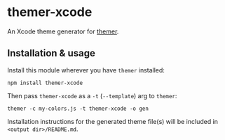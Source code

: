 # themer-xcode

An Xcode theme generator for [themer](https://github.com/mjswensen/themer).

## Installation & usage

Install this module wherever you have `themer` installed:

    npm install themer-xcode

Then pass `themer-xcode` as a `-t` (`--template`) arg to `themer`:

    themer -c my-colors.js -t themer-xcode -o gen

Installation instructions for the generated theme file(s) will be included in `<output dir>/README.md`.
